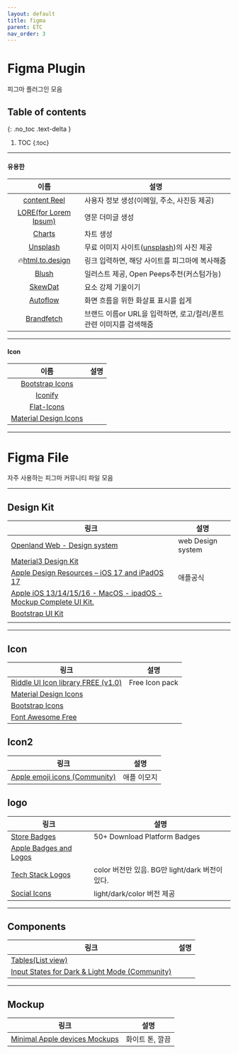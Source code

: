 ```yaml
---
layout: default
title: figma
parent: ETC
nav_order: 3
---
```


# Figma Plugin
피그마 플러그인 모음

## Table of contents
{: .no_toc .text-delta }

1. TOC
{:toc}


---

#### 유용한

|이름|설명|
|:--:|--|
|[content Reel](https://www.figma.com/community/plugin/731627216655469013)| 사용자 정보 생성(이메일, 주소, 사진등 제공)|
|[LORE(for Lorem Ipsum)](https://www.figma.com/community/plugin/984557085378252054)|영문 더미글 생성|
|[Charts](https://www.figma.com/community/plugin/731451122947612104)|차트 생성|
|[Unsplash](https://www.figma.com/community/plugin/738454987945972471)|무료 이미지 사이트([unsplash](https://unsplash.com/))의 사진 제공|
|🔥[html.to.design](https://www.figma.com/community/plugin/1159123024924461424)|링크 입력하면, 해당 사이트를 피그마에 복사해줌|
|[Blush](https://www.figma.com/community/plugin/838959511417581040)|일러스트 제공, Open Peeps추천(커스텀가능)|
|[SkewDat](https://www.figma.com/community/plugin/741472919529947576)|요소 강제 기울이기|
|[Autoflow](https://www.figma.com/community/plugin/733902567457592893)|화면 흐름을 위한 화살표 표시를 쉽게|
|[Brandfetch]()|브랜드 이름or URL을 입력하면, 로고/컬러/폰트관련 이미지를 검색해줌|

---

#### Icon

|이름|설명|
|:--:|--|
|[Bootstrap Icons](https://www.figma.com/community/plugin/868341386266170307)||
|[Iconify](https://www.figma.com/community/plugin/735098390272716381)||
|[Flat-Icons](https://www.figma.com/community/plugin/1047249844599510706)||
|[Material Design Icons](https://www.figma.com/community/plugin/740272380439725040)||


---

# Figma File
자주 사용하는 피그마 커뮤니티 파일 모음


---
## Design Kit

|링크|설명|
|--|--|
|[Openland Web - Design system](https://www.figma.com/community/file/1043155661476968345)|web Design system|
|[Material3 Design Kit](https://www.figma.com/community/file/1035203688168086460)||
|[Apple Design Resources – iOS 17 and iPadOS 17](https://www.figma.com/community/file/1248375255495415511)|애플공식|
|[Apple iOS 13/14/15/16 - MacOS - ipadOS - Mockup Complete UI Kit.](https://www.figma.com/community/file/1129042711905918112)||
|[Bootstrap UI Kit](https://www.figma.com/community/file/876022745968684318)||
|||


---

## Icon

|링크|설명|
|--|--|
|[Riddle UI Icon library FREE (v1.0)](https://www.figma.com/community/file/1225846854031994714)|Free Icon pack|
|[Material Design Icons](https://www.figma.com/community/file/1018004203735657159)||
|[Bootstrap Icons](https://www.figma.com/community/file/1172931415891390979)||
|[Font Awesome Free](https://www.figma.com/community/file/836278983960849574)||



## Icon2

|링크|설명|
|--|--|
|[Apple emoji icons (Community)](https://www.figma.com/community/file/1005122464237232101)|애플 이모지|


## logo

|링크|설명|
|--|--|
|[Store Badges](https://www.figma.com/community/file/1171962252273559219)|50+ Download Platform Badges | BRIX Templates|
|[Apple Badges and Logos](https://www.figma.com/community/file/1133751281916939807)||
|[Tech Stack Logos](https://www.figma.com/community/file/1215867213830319287)|color 버전만 있음. BG만 light/dark 버전이 있다.|
|[Social Icons](https://www.figma.com/community/file/1062685834129210498)|light/dark/color 버전 제공|


---

## Components

|링크|설명|
|--|--|
|[Tables(List view)](https://www.figma.com/community/file/1201455928454894690)||
|[Input States for Dark & Light Mode (Community)](https://www.figma.com/community/file/1163918149351760613)||


---

## Mockup

|링크|설명|
|--|--|
|[Minimal Apple devices Mockups](https://www.figma.com/community/file/813403365694699823)|화이트 톤, 깔끔|


